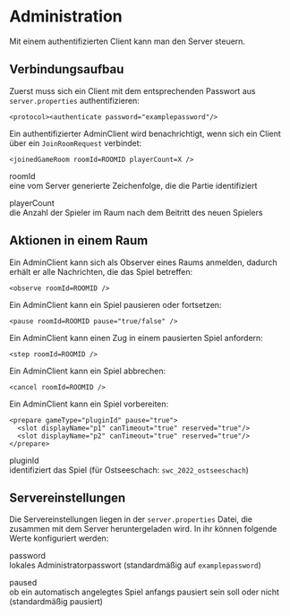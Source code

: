 # Administration

Mit einem authentifizierten Client kann man den Server steuern.

## Verbindungsaufbau

Zuerst muss sich ein Client mit dem entsprechenden Passwort aus
`server.properties` authentifizieren:

    <protocol><authenticate password="examplepassword"/>

Ein authentifizierter AdminClient wird benachrichtigt, wenn sich ein
Client über ein `JoinRoomRequest` verbindet:

    <joinedGameRoom roomId=ROOMID playerCount=X />

roomId  
eine vom Server generierte Zeichenfolge, die die Partie identifiziert

playerCount  
die Anzahl der Spieler im Raum nach dem Beitritt des neuen Spielers

## Aktionen in einem Raum

Ein AdminClient kann sich als Observer eines Raums anmelden, dadurch
erhält er alle Nachrichten, die das Spiel betreffen:

    <observe roomId=ROOMID />

Ein AdminClient kann ein Spiel pausieren oder fortsetzen:

    <pause roomId=ROOMID pause="true/false" />

Ein AdminClient kann einen Zug in einem pausierten Spiel anfordern:

    <step roomId=ROOMID />

Ein AdminClient kann ein Spiel abbrechen:

    <cancel roomId=ROOMID />

Ein AdminClient kann ein Spiel vorbereiten:

    <prepare gameType="pluginId" pause="true">
      <slot displayName="p1" canTimeout="true" reserved="true"/>
      <slot displayName="p2" canTimeout="true" reserved="true"/>
    </prepare>

pluginId  
identifiziert das Spiel (für Ostseeschach: `swc_2022_ostseeschach`)

## Servereinstellungen

Die Servereinstellungen liegen in der `server.properties` Datei, die
zusammen mit dem Server heruntergeladen wird. In ihr können folgende
Werte konfiguriert werden:

password  
lokales Administratorpasswort (standardmäßig auf `examplepassword`)

paused  
ob ein automatisch angelegtes Spiel anfangs pausiert sein soll oder
nicht (standardmäßig pausiert)

